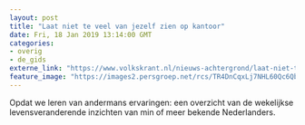 ```yaml
---
layout: post
title: "Laat niet te veel van jezelf zien op kantoor"
date: Fri, 18 Jan 2019 13:14:00 GMT
categories: 
- overig 
- de_gids 
externe_link: "https://www.volkskrant.nl/nieuws-achtergrond/laat-niet-te-veel-van-jezelf-zien-op-kantoor-en-andere-praktische-en-minder-praktische-levenslessen~b50ee318/"
feature_image: "https://images2.persgroep.net/rcs/TR4DnCqxLj7NHL60Qc6Qb8N3hmc/diocontent/148820518/_crop/1259/0/3836/3840/_fill/320/320?appId=93a17a8fd81db0de025c8abd1cca1279&quality=0.85"
---
```


Opdat we leren van andermans ervaringen: een overzicht van de wekelijkse levensveranderende inzichten van min of meer bekende Nederlanders.
